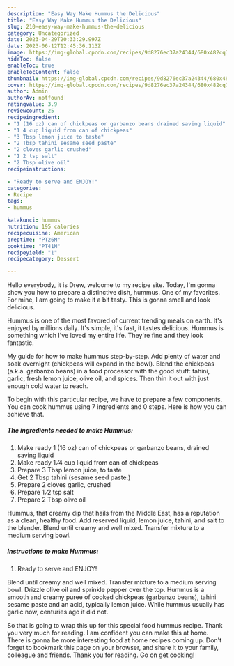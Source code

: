 ```yaml
---
description: "Easy Way Make Hummus the Delicious"
title: "Easy Way Make Hummus the Delicious"
slug: 210-easy-way-make-hummus-the-delicious
category: Uncategorized
date: 2023-04-29T20:33:29.997Z
date: 2023-06-12T12:45:36.113Z
image: https://img-global.cpcdn.com/recipes/9d8276ec37a24344/680x482cq70/hummus-recipe-main-photo.jpg
hideToc: false
enableToc: true
enableTocContent: false
thumbnail: https://img-global.cpcdn.com/recipes/9d8276ec37a24344/680x482cq70/hummus-recipe-main-photo.jpg
cover: https://img-global.cpcdn.com/recipes/9d8276ec37a24344/680x482cq70/hummus-recipe-main-photo.jpg
author: Admin
authorAv: notfound
ratingvalue: 3.9
reviewcount: 25
recipeingredient:
- "1 (16 oz) can of chickpeas or garbanzo beans drained saving liquid"
- "1 4 cup liquid from can of chickpeas"
- "3 Tbsp lemon juice to taste"
- "2 Tbsp tahini sesame seed paste"
- "2 cloves garlic crushed"
- "1 2 tsp salt"
- "2 Tbsp olive oil"
recipeinstructions:

- "Ready to serve and ENJOY!"
categories:
- Recipe
tags:
- hummus

katakunci: hummus 
nutrition: 195 calories
recipecuisine: American
preptime: "PT26M"
cooktime: "PT41M"
recipeyield: "1"
recipecategory: Dessert

---
```



Hello everybody, it is Drew, welcome to my recipe site. Today, I'm gonna show you how to prepare a distinctive dish, hummus. One of my favorites. For mine, I am going to make it a bit tasty. This is gonna smell and look delicious.

Hummus is one of the most favored of current trending meals on earth. It's enjoyed by millions daily. It's simple, it's fast, it tastes delicious. Hummus is something which I've loved my entire life. They're fine and they look fantastic.

My guide for how to make hummus step-by-step. Add plenty of water and soak overnight (chickpeas will expand in the bowl). Blend the chickpeas (a.k.a. garbanzo beans) in a food processor with the good stuff: tahini, garlic, fresh lemon juice, olive oil, and spices. Then thin it out with just enough cold water to reach.


To begin with this particular recipe, we have to prepare a few components. You can cook hummus using 7 ingredients and 0 steps. Here is how you can achieve that.

<!--inarticleads1-->

##### The ingredients needed to make Hummus:

1. Make ready 1 (16 oz) can of chickpeas or garbanzo beans, drained saving liquid
1. Make ready 1 ⁄4 cup liquid from can of chickpeas
1. Prepare 3 Tbsp lemon juice, to taste
1. Get 2 Tbsp tahini (sesame seed paste.)
1. Prepare 2 cloves garlic, crushed
1. Prepare 1 ⁄2 tsp salt
1. Prepare 2 Tbsp olive oil


Hummus, that creamy dip that hails from the Middle East, has a reputation as a clean, healthy food. Add reserved liquid, lemon juice, tahini, and salt to the blender. Blend until creamy and well mixed. Transfer mixture to a medium serving bowl. 

<!--inarticleads2-->

##### Instructions to make Hummus:


1. Ready to serve and ENJOY!

Blend until creamy and well mixed. Transfer mixture to a medium serving bowl. Drizzle olive oil and sprinkle pepper over the top. Hummus is a smooth and creamy puree of cooked chickpeas (garbanzo beans), tahini sesame paste and an acid, typically lemon juice. While hummus usually has garlic now, centuries ago it did not. 

So that is going to wrap this up for this special food hummus recipe. Thank you very much for reading. I am confident you can make this at home. There is gonna be more interesting food at home recipes coming up. Don't forget to bookmark this page on your browser, and share it to your family, colleague and friends. Thank you for reading. Go on get cooking!
